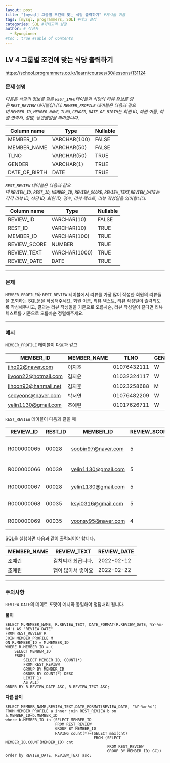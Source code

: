 ```yaml
---
layout: post
title: "[mysql] 그룹별 조건에 맞는 식당 출력하기" #게시물 이름
tags: [mysql, programmers, SQL] #태그 설정
categories: SQL #카테고리 설정
author: # 작성자
  - Byungineer
#toc : true #Table of Contents
---
```

## LV 4 그룹별 조건에 맞는 식당 출력하기
<https://school.programmers.co.kr/learn/courses/30/lessons/131124>

### 문제 설명

_다음은 식당의 정보를 담은 `REST_INFO`테이블과 식당의 리뷰 정보를 담은 `REST_REVIEW` 테이블입니다. `MEMBER_PROFILE` 테이블은 다음과 같으며 `MEMBER_ID`, `MEMBER_NAME`, `TLNO`, `GENDER`, `DATE_OF_BIRTH`는 회원 ID, 회원 이름, 회원 연락처, 성별, 생년월일을 의미합니다._   

| Column name | Type | Nullable |
| --- | --- | --- |
| MEMBER_ID | VARCHAR(100) | FALSE |
| MEMBER_NAME | VARCHAR(50) | FALSE |
| TLNO | VARCHAR(50) | TRUE |
| GENDER | VARCHAR(1) | TRUE |
| DATE_OF_BIRTH | DATE | TRUE |

_`REST_REVIEW` 테이블은 다음과 같으며 `REVIEW_ID`, `REST_ID`, `MEMBER_ID`, `REVIEW_SCORE`, `REVIEW_TEXT`,`REVIEW_DATE`는 각각 리뷰 ID, 식당 ID, 회원 ID, 점수, 리뷰 텍스트, 리뷰 작성일을 의미합니다._

| Column name | Type | Nullable |
| --- | --- | --- |
| REVIEW_ID | VARCHAR(10) | FALSE |
| REST_ID | VARCHAR(10) | TRUE |
| MEMBER_ID | VARCHAR(100) | TRUE |
| REVIEW_SCORE | NUMBER | TRUE |
| REVIEW_TEXT | VARCHAR(1000) | TRUE |
| REVIEW_DATE | DATE | TRUE |

---

### 문제

`MEMBER_PROFILE`와 `REST_REVIEW` 테이블에서 리뷰를 가장 많이 작성한 회원의 리뷰들을 조회하는 SQL문을 작성해주세요. 회원 이름, 리뷰 텍스트, 리뷰 작성일이 출력되도록 작성해주시고, 결과는 리뷰 작성일을 기준으로 오름차순, 리뷰 작성일이 같다면 리뷰 텍스트를 기준으로 오름차순 정렬해주세요.

---

### 예시

`MEMBER_PROFILE` 테이블이 다음과 같고

| MEMBER_ID | MEMBER_NAME | TLNO | GENDER | DATE_OF_BIRTH |
| --- | --- | --- | --- | --- |
| jiho92@naver.com | 이지호 | 01076432111 | W | 1992-02-12 |
| jiyoon22@hotmail.com | 김지윤 | 01032324117 | W | 1992-02-22 |
| jihoon93@hanmail.net | 김지훈 | 01023258688 | M | 1993-02-23 |
| seoyeons@naver.com | 박서연 | 01076482209 | W | 1993-03-16 |
| yelin1130@gmail.com | 조예린 | 01017626711 | W | 1990-11-30 |

`REST_REVIEW` 테이블이 다음과 같을 때

| REVIEW_ID | REST_ID | MEMBER_ID | REVIEW_SCORE | REVIEW_TEXT | REVIEW_DATE |
| --- | --- | --- | --- | --- | --- |
| R000000065 | 00028 | soobin97@naver.com | 5 | 부찌 국물에서 샤브샤브 맛이나고 깔끔 | 2022-04-12 |
| R000000066 | 00039 | yelin1130@gmail.com | 5 | 김치찌개 최곱니다. | 2022-02-12 |
| R000000067 | 00028 | yelin1130@gmail.com | 5 | 햄이 많아서 좋아요 | 2022-02-22 |
| R000000068 | 00035 | ksyi0316@gmail.com | 5 | 숙성회가 끝내줍니다. | 2022-02-15 |
| R000000069 | 00035 | yoonsy95@naver.com | 4 | 비린내가 전혀없어요. | 2022-04-16 |

SQL을 실행하면 다음과 같이 출력되어야 합니다.

| MEMBER_NAME | REVIEW_TEXT | REVIEW_DATE |
| --- | --- | --- |
| 조예린 | 김치찌개 최곱니다. | 2022-02-12 |
| 조예린 | 햄이 많아서 좋아요 | 2022-02-22 |

---

### 주의사항

`REVIEW_DATE`의 데이트 포맷이 예시와 동일해야 정답처리 됩니다.

**풀이**
```
SELECT M.MEMBER_NAME, R.REVIEW_TEXT, DATE_FORMAT(R.REVIEW_DATE,'%Y-%m-%d') AS "REVIEW_DATE"
FROM REST_REVIEW R
JOIN MEMBER_PROFILE M
ON R.MEMBER_ID = M.MEMBER_ID
WHERE R.MEMBER_ID = (
    SELECT MEMBER_ID 
    FROM(
        SELECT MEMBER_ID, COUNT(*)
        FROM REST_REVIEW
        GROUP BY MEMBER_ID
        ORDER BY COUNT(*) DESC
        LIMIT 1)
        AS ALI)
ORDER BY R.REVIEW_DATE ASC, R.REVIEW_TEXT ASC;
```

**다른 풀이**
```
SELECT MEMBER_NAME,REVIEW_TEXT,DATE_FORMAT(REVIEW_DATE, '%Y-%m-%d')
FROM MEMBER_PROFILE a inner join REST_REVIEW b on a.MEMBER_ID=b.MEMBER_ID
where b.MEMBER_ID in (SELECT MEMBER_ID
                      FROM REST_REVIEW
                      GROUP BY MEMBER_ID
                      HAVING count(*)=(SELECT max(cnt)
                                       FROM (SELECT MEMBER_ID,COUNT(MEMBER_ID) cnt 
                                             FROM REST_REVIEW
                                             GROUP BY MEMBER_ID) GC))
order by REVIEW_DATE, REVIEW_TEXT asc;
```

